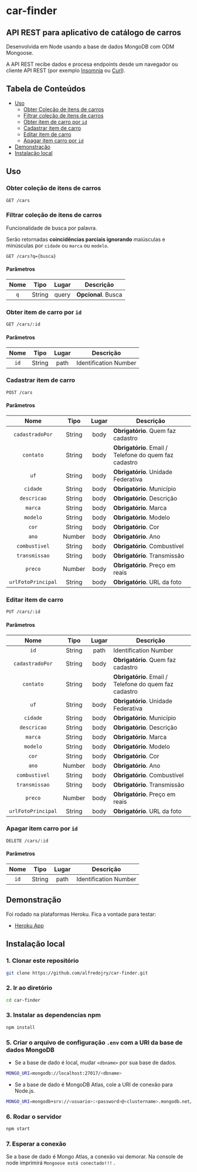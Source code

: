 # car-finder

## API REST para aplicativo de catálogo de carros
Desenvolvida em Node usando a base de dados MongoDB com ODM Mongoose.

A API REST recibe dados e procesa endpoints desde um navegador ou cliente API REST (por exemplo [Insomnia](https://insomnia.rest/) ou [Curl](https://curl.se/docs/manual.html)).

## Tabela de Conteúdos

- [Uso](#uso)
    * [Obter Coleção de itens de carros](#obter-coleção-de-itens-de-carros)
    * [Filtrar coleção de itens de carros](#filtrar-coleção-de-itens-de-carros)
    * [Obter item de carro por `id`](#obter-item-de-carro-por-id)
    * [Cadastrar item de carro](#cadastrar-item-de-carro)
    * [Editar item de carro](#editar-item-de-carro)
    * [Apagar item carro por `id`](#apagar-item-carro-por-id)
- [Demonstraçâo](#demonstração)
- [Instalação local](#instalação-local)

## Uso

### Obter coleção de itens de carros

```
GET /cars
```

### Filtrar coleção de itens de carros

Funcionalidade de busca por palavra.

Serão retornadas **coincidências parciais ignorando** maiúsculas e minúsculas por `cidade` ou `marca` ou `modelo`.

```
GET /cars?q={busca}
```

#### Parâmetros

| Nome | Tipo | Lugar | Descrição |
|:-:|:-:|:-:|-|
| `q` | String | query | **Opcional**. Busca |

### Obter item de carro por `id`

```
GET /cars/:id
```

#### Parâmetros

| Nome | Tipo | Lugar | Descrição |
|:-:|:-:|:-:|-|
| `id` | String | path | Identification Number |

### Cadastrar item de carro

```
POST /cars
```

#### Parâmetros

| Nome | Tipo | Lugar | Descrição |
|:-:|:-:|:-:|-|
| `cadastradoPor` | String | body | **Obrigatório**. Quem faz cadastro |
| `contato` | String | body | **Obrigatório**. Email / Telefone do quem faz cadastro |
| `uf` | String | body | **Obrigatório**. Unidade Federativa |
| `cidade` | String | body | **Obrigatório**. Município |
| `descricao` | String | body | **Obrigatório**. Descrição |
| `marca` | String | body | **Obrigatório**. Marca |
| `modelo` | String | body | **Obrigatório**. Modelo |
| `cor` | String | body | **Obrigatório**. Cor |
| `ano` | Number | body | **Obrigatório**. Ano |
| `combustivel` | String | body | **Obrigatório**. Combustível |
| `transmissao` | String | body | **Obrigatório**. Transmissão |
| `preco` | Number | body | **Obrigatório**. Preço em reais |
| `urlFotoPrincipal` | String | body | **Obrigatório**. URL da foto |

### Editar item de carro

```
PUT /cars/:id
```

#### Parâmetros

| Nome | Tipo | Lugar | Descrição |
|:-:|:-:|:-:|-|
| `id` | String | path | Identification Number |
| `cadastradoPor` | String | body | **Obrigatório**. Quem faz cadastro |
| `contato` | String | body | **Obrigatório**. Email / Telefone do quem faz cadastro |
| `uf` | String | body | **Obrigatório**. Unidade Federativa |
| `cidade` | String | body | **Obrigatório**. Município |
| `descricao` | String | body | **Obrigatório**. Descrição |
| `marca` | String | body | **Obrigatório**. Marca |
| `modelo` | String | body | **Obrigatório**. Modelo |
| `cor` | String | body | **Obrigatório**. Cor |
| `ano` | Number | body | **Obrigatório**. Ano |
| `combustivel` | String | body | **Obrigatório**. Combustível |
| `transmissao` | String | body | **Obrigatório**. Transmissão |
| `preco` | Number | body | **Obrigatório**. Preço em reais |
| `urlFotoPrincipal` | String | body | **Obrigatório**. URL da foto |

### Apagar item carro por `id`

```
DELETE /cars/:id
```

#### Parâmetros

| Nome | Tipo | Lugar | Descrição |
|:-:|:-:|:-:|-|
| `id` | String | path | Identification Number |

## Demonstração
Foi rodado na plataformas Heroku. Fica a vontade para testar:

* [Heroku App](https://carfinder-toti.herokuapp.com/)

## Instalação local

### 1. Clonar este repositório

```sh
git clone https://github.com/alfredojry/car-finder.git
```

### 2. Ir ao diretório

```sh
cd car-finder
```

### 3. Instalar as dependencias npm

```sh
npm install
```

### 5. Criar o arquivo de configuração `.env` com a URI da base de dados MongoDB

* Se a base de dado é local, mudar `<dbname>` por sua base de dados.

```sh
MONGO_URI=mongodb://localhost:27017/<dbname>
```

* Se a base de dado é MongoDB Atlas, cole a URI de conexão para Node.js.

```sh
MONGO_URI=mongodb+srv://<usuario>:<password>@<clustername>.mongodb.net/<dbname>?retryWrites=true&w=majority
```

### 6. Rodar o servidor

```sh
npm start
```

### 7. Esperar a conexão
Se a base de dado é Mongo Atlas, a conexão vai demorar. Na console de node imprimirá `Mongoose está conectado!!!` .